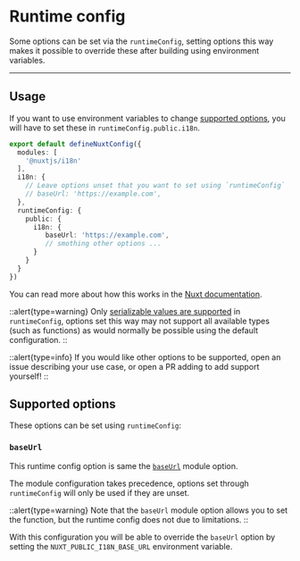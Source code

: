 # Runtime config

Some options can be set via the `runtimeConfig`, setting options this way makes it possible to override these after building using environment variables.

---

## Usage

If you want to use environment variables to change [supported options](#supported-options), you will have to set these in `runtimeConfig.public.i18n`. 

```ts {}[nuxt.config.ts]
export default defineNuxtConfig({
  modules: [
    '@nuxtjs/i18n'
  ],
  i18n: {
    // Leave options unset that you want to set using `runtimeConfig`
    // baseUrl: 'https://example.com',
  },
  runtimeConfig: {
    public: {
      i18n: {
         baseUrl: 'https://example.com',
         // smothing other options ...
      }
    }
  }
})
```

You can read more about how this works in the [Nuxt documentation](https://nuxt.com/docs/guide/going-further/runtime-config#environment-variables).


::alert{type=warning}
Only [serializable values are supported](https://nuxt.com/docs/guide/going-further/runtime-config#serialization) in `runtimeConfig`, options set this way may not support all available types (such as functions) as would normally be possible using the default configuration.
::

::alert{type=info}
If you would like other options to be supported, open an issue describing your use case, or open a PR adding to add support yourself!
::


## Supported options

These options can be set using `runtimeConfig`:

### `baseUrl`

This runtime config option is same the [`baseUrl`](./routing#baseUrl) module option. 

The module configuration takes precedence, options set through `runtimeConfig` will only be used if they are unset.

::alert{type=warning}
Note that the `baseUrl` module option allows you to set the function, but the runtime config does not due to limitations.
::

With this configuration you will be able to override the `baseUrl` option by setting the `NUXT_PUBLIC_I18N_BASE_URL` environment variable.
